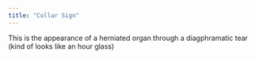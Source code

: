 ```yaml
---
title: "Collar Sign"
---
```

This is the appearance of a herniated organ through a diagphramatic tear (kind of looks like an hour glass)

